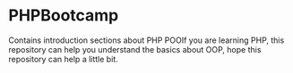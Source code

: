 # PHPBootcamp
Contains introduction sections about PHP POOIf you are learning PHP, this repository can help you understand the basics about OOP, hope this repository can help a little bit.
